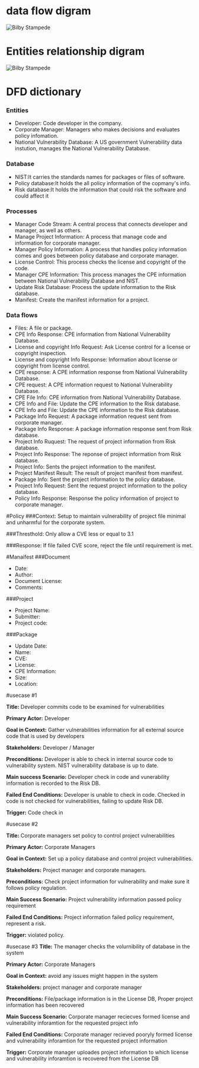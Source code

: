 # data flow digram 
![Bilby Stampede](https://cloud.githubusercontent.com/assets/17163853/14790530/452939d4-0ad7-11e6-9d60-7e038c364ec5.png)

# Entities relationship digram 
![Bilby Stampede](https://cloud.githubusercontent.com/assets/17163853/14770370/aaa501be-0a35-11e6-898f-1e3f0170bf8d.png)


# DFD dictionary 
### Entities
* Developer: Code developer in the company.
* Corporate Manager: Managers who makes decisions and evaluates policy infomation. 
* National Vulnerability Database: A US government Vulnerability data instution, manages the National Vulnerability Database.

### Database
* NIST:It carries the standards names for packages or files of software.  
* Policy database:It holds the all policy information of the copmany's info. 
* Risk database:It holds the information that could risk the software and could affect it 

### Processes
* Manager Code Stream: A central process that connects developer and manager, as well as others.
* Manage Project Information: A process that manage code and information for corporate manager.
* Manager Policy Information: A process that handles policy information comes and goes between policy database and corporate manager.
* License Control: This process checks the license and copyright of the code.
* Manager CPE Information: This process manages the CPE information between National Vulnerability Database and NIST.
* Update Risk Database: Process the update information to the Risk database.
* Manifest: Create the manifest information for a project.

### Data flows
* Files: A file or package.
* CPE Info Response: CPE information from National Vulnerability Database.
* License and copyright Info Request: Ask License control for a license or copyright inspection.
* License and copyright Info Response: Information about license or copyright from license control.
* CPE response: A CPE information response from National Vulnerability Database.
* CPE request: A CPE information request to National Vulnerability Database.
* CPE File Info:  CPE information from National Vulnerability Database.
* CPE Info and File: Update the CPE information to the Risk database.
* CPE Info and File: Update the CPE information to the Risk database.
* Package Info Request: A package information request sent from corporate manager.
* Package Info Response: A package information response sent from Risk database.
* Project Info Ruquest: The request of project information from Risk database.
* Project Info Response: The reponse of project information from Risk database.
* Project Info: Sents the project information to the manifest.
* Project Manifest Result: The result of project manifest from manifest.
* Package Info: Sent the project information to the policy database.
* Project Info Request: Sent the request project information to the policy database.
* Policy Info Response: Response the policy information of project to corporate manager.

#Policy 
###Context:
     Setup to maintain vulnerability of project file minimal and unharmful for the corporate system.
    
###Thresthold:
    Only allow a CVE less or equal to 3.1

###Response:
    If file failed CVE score, reject the file until requirement is met.
    
#Manaifest 
###Document
* Date: 
* Author: 
* Document License: 
* Comments: 

###Project
* Project Name:
* Submitter:
* Project code:

###Package
* Update Date: 
* Name:
* CVE:
* License: 
* CPE Information: 
* Size: 
* Location: 

#usecase #1

**Title:** Developer commits code to be examined for vulnerabilities

**Primary Actor:** Developer

**Goal in Context:** Gather vulnerabilities information for all external source code that is used by developers

**Stakeholders:** Developer / Manager

**Preconditions:** Developer is able to check in internal source code to vulnerability system. NIST vulnerability database is up to date.

**Main success Scenario:** Developer check in code and vunerability information is recorded to the Risk DB.

**Failed End Conditions:** Developer is unable to check in code. Checked in code is not checked for vulnerabilities, failing to update Risk DB.

**Trigger:** Code check in

#usecase #2

**Title:** Corporate managers set policy to control project vulnerabilities 

**Primary Actor:** Corporate Managers

**Goal in Context:** Set up a policy database and control project vulnerabilities. 

**Stakeholders:** Project manager and corporate managers.

**Preconditions:** Check project information for vulnerability and make sure it follows policy regulation.

**Main Success Scenario:** Project vulnerability information passed policy requirement 

**Failed End Conditions:** Project information failed policy requirement, represent a risk. 

**Trigger:** violated policy.

#usecase #3
**Title:** The manager checks the volurnibility of database in the system

**Primary Actor:** Corporate Managers

**Goal in Context:** avoid any issues might happen in the system 

**Stakeholders:** project manager and corporate manager

**Preconditions:** File/package information is in the License DB, Proper project information has been recovered

**Main Success Scenario:** Corporate manager reciecves formed license and vulnerability inforamtion for the requested project info

**Failed End Conditions:** Corporate manager recieved pooryly formed license and vulnerability inforamtion for the requested project information

**Trigger:** Corporate manager uploades project information to which license and vulnerability inforamtion is recovered from the License DB
